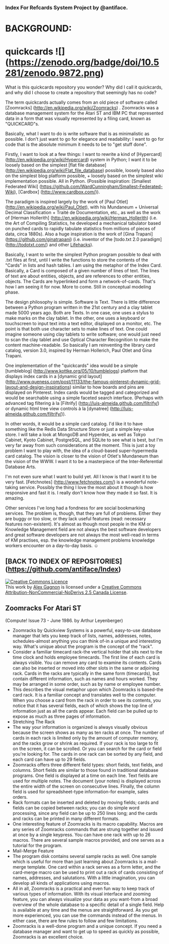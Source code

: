 ### Index For Refcards System Project by @antiface.

# BACKGROUND:

quickcards ![] (https://zenodo.org/badge/doi/10.5281/zenodo.9872.png)
==========

What is this quickcards repository you wonder? Why did I call it quickcards, and why did I choose to create a repository that seemingly has no code?

The term quickcards actually comes from an old piece of software called [Zoomracks] (http://en.wikipedia.org/wiki/Zoomracks) . Zoomracks was a database management system for the Atari ST and IBM PC that represented data in a form that was visually represented by a filing card, known as "QUICKCARD"s.

Basically, what I want to do is write software that is as minimalistic as possible. I don't just want to go for elegance and readability: I want to go for code that is the absolute minimum it needs to be to "get stuff done".

Firstly, I want to look at a few things: I want to rewrite a kind of [Hypercard] (http://en.wikipedia.org/wiki/Hypercard) system in Python; I want it to be loosely based on the simplest [flat file database] (http://en.wikipedia.org/wiki/Flat_file_database) possible, loosely based also on the simplest blog platform possible, + loosely based on the simplest wiki implementation possible. All in Python. (Possible inspiration: [Smallest Federated Wiki] (https://github.com/WardCunningham/Smallest-Federated-Wiki), [Cardbox] (http://www.cardbox.com/)).

The paradigm is inspired largely by the work of [Paul Otlet] (http://en.wikipedia.org/wiki/Paul_Otlet), with his Mundaneum + Universal Decimal Classification + Traité de Documentation, etc., as well as the work of [Herman Hollerith] (http://en.wikipedia.org/wiki/Herman_Hollerith) (i.e. the Art of Compiling Statistics, he developed a mechanical tabulator based on punched cards to rapidly tabulate statistics from millions of pieces of data, circa 1880s). Also a huge inspiration is the work of [Gina Trapani] (https://github.com/ginatrapani) (i.e. inventor of the [todo.txt 2.0 paradigm] (http://todotxt.com/) and other [Lifehacks](http://en.wikipedia.org/wiki/Lifehack)).

Basically, I want to write the simplest Python program possible to deal with .txt files at first, until I write the functions to store the contents of the "Cards" in lists and hash tables. I am using the metaphor of the Index Card. Basically, a Card is composed of a given number of lines of text. The lines of text are about entities, objects, and are references to other entities, objects. The Cards are hyperlinked and form a network-of-cards. That's how I am seeing it for now. More to come. Still in conceptual modeling phase.

The design philosophy is simple. Software is Text. There is little difference between a Python program written in the 21st century and a clay tablet made 5000 years ago. Both are Texts. In one case, one uses a stylus to make marks on the clay tablet. In the other, one uses a keyboard or touchscreen to input text into a text editor, displayed on a monitor, etc. The point is that both use character sets to make lines of text. One could imagine someone using clay tablets to write software; one would just need to scan the clay tablet and use Optical Character Recognition to make the content machine-readable. So basically I am reinventing the library card catalog, version 3.0, inspired by Herman Hollerich, Paul Otlet and Gina Trapani.

One implementation of the "quickcards" idea would be a simple [tumbleblog] (http://www.kottke.org/05/10/tumblelogs) platform that displays index cards in a [dynamic grid layout] (http://www.queness.com/post/11133/the-famous-pinterest-dynamic-grid-layout-and-design-inspirations) similar to how boards and pins are displayed on Pinterest. Index cards would be tagged and categorized and would be searchable using a simple faceted search interface. (Perhaps with advanced tag filtering à la [Filtrify] (http://luis-almeida.github.com/filtrify/) or dynamic html tree view controls à la [dynatree] (http://luis-almeida.github.com/filtrify/)).

In other words, it would be a simple card catalog. I'd like it to have something like the Redis Data Structure Store or just a simple key-value store. I will take a look at MongoDB and Hyperdex, as well as Tokyo Cabinet, Kyoto Cabinet, PostgreSQL, and SQLite to see what is best, but I'm very far away from such considerations at the moment. This is just a toy problem I want to play with, the idea of a cloud-based super-hypermedia card catalog. The vision is closer to the vision of Otlet's Mundaneum than the vision of the WWW. I want it to be a masterpiece of the Inter-Referential Database Arts.

I'm not even sure what I want to build yet. All I know is that I want it to be very fast. [Fetchnotes] (http://www.fetchnotes.com/) is a wonderful note-taking service. Possibly the thing I love the most about it though is how responsive and fast it is. I really don't know how they made it so fast. It is amazing.

Other services I've long had a fondness for are social bookmarking services. The problem is, though, that they are full of problems. Either they are buggy or too slow, or they lack useful features (read: necessary features non-existent). It's almost as though most people in the KM or Knowledge Management field are not always the best software developers and great software developers are not always the most well-read in terms of KM practises, esp. the knowledge management problems knowledge workers encounter on a day-to-day basis. :relaxed:

## [BACK TO INDEX OF REPOSITORIES] (https://github.com/antiface/Index)

<a rel="license" href="http://creativecommons.org/licenses/by-nc-nd/2.5/ca/deed.en_GB"><img alt="Creative Commons Licence" style="border-width:0" src="http://i.creativecommons.org/l/by-nc-nd/2.5/ca/80x15.png" /></a><br />This work by <a xmlns:cc="http://creativecommons.org/ns#" href="http://alexgagnon.com" property="cc:attributionName" rel="cc:attributionURL">Alex Gagnon</a> is licensed under a <a rel="license" href="http://creativecommons.org/licenses/by-nc-nd/2.5/ca/deed.en_GB">Creative Commons Attribution-NonCommercial-NoDerivs 2.5 Canada License</a>.

Zoomracks For Atari ST 
----------------------

(Compute! Issue 73 - June 1986. by Arthur Leyenberger)

* Zoomracks by Quickview Systems is a powerful, easy-to-use database manager that lets you keep track of lists, names, addresses, notes, schedules-almost anything you can think of-in a unique and interesting way. What's unique about the program is the concept of the "rack".
* Consider a familiar timecard rack-the vertical holder that sits next to the time clock and holds employee timecards. The first line of each card is always visible. You can remove any card to examine its contents. Cards can also be inserted or moved into other slots in the same or adjoining rack. Cards in the racks are typically in the same form (timecards), but contain different information, such as names and hours worked. They may be arranged in some order, such as by name or employee number.
* This describes the visual metaphor upon which Zoomracks is based-the card rack. It is a familiar concept and translates well to the computer. When you choose a card from the rack in order to see its contents, you notice that it has several fields, each of which shows the top line of information just as all the cards appear. Each field can be pulled up to expose as much as three pages of information.
* Stretching The Rack
* The way your information is organized is always visually obvious because the screen shows as many as ten racks at once. The number of cards in each rack is limited only by the amount of computer memory, and the racks grow or shrink as required. If your rack is too large to fit on the screen, it can be scrolled. Or you can search for the card or field you're looking for. The cards in one rack can be sorted by any field, and each card can have up to 29 fields.
* Zoomracks offers three different field types: short fields, text fields, and columns. Short fields are similar to those found in traditional database programs. One field is displayed at a time on each line. Text fields are used for multiple notes. The document (your notes) is displayed across the entire width of the screen on consecutive lines. FInally, the column field is used for spreadsheet-type information-for example, sales orders.
* Rack formats can be inserted and deleted by moving fields; cards and fields can be copied between racks; you can do simple word processing, since any field can be up to 250 lines long; and the cards and racks can be printed in many different formats.
* One interesting feature of Zoomracks is its macro capability. Macros are any series of Zoomracks commands that are strung together and issued at once by a single keypress. You can have one rack with up to 26 macros. There are several sample macros provided, and one serves as a tutorial for the program.
* Mail-Merge Feature
* The program disk contains several sample racks as well. One sample which is useful for more than just learning about Zoomracks is a mail-merge template. One card within a rack serves as a form letter, and the card-merge macro can be used to print out a rack of cards consisting of names, addresses, and salutations. With a little imagination, you can develop all kinds of applications using macros.
* All in all, Zoomracks is a practical and even fun way to keep track of various types of information. With its visual interface and zooming feature, you can always visualize your data as you want-from a broad overview of the whole database to a specific detail of a single field. Help is available at any time and the menus are straightforward. As you get more experienced, you can use the commands instead of the menus. In either case, there are few rules to follow and few limitations.
* Zoomracks is a well-done program and a unique concept. If you need a database manager and want to get up to speed as quickly as possible, Zoomracks is an excellent choice.

